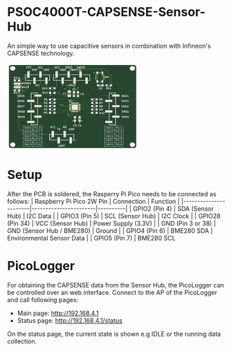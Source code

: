 # PSOC4000T-CAPSENSE-Sensor-Hub
An simple way to use capacitive sensors in combination with Infineon's CAPSENSE technology.

<img src="SensorHub.png" alt="Sensor Hub PCB" width="300" height="200">


# Setup
After the PCB is soldered, the Rasperry Pi Pico needs to be connected as follows:
| Raspberry Pi Pico 2W Pin | Connection | Function |
|-----------------------|-----------------------|----------|
| GPIO2 (Pin 4)         | SDA (Sensor Hub)                | I2C Data |
| GPIO3 (Pin 5)         | SCL (Sensor Hub)                   | I2C Clock |
| GPIO28 (Pin 34)       | VCC (Sensor Hub)                  | Power Supply (3.3V) |
| GND (Pin 3 or 38)     | GND (Sensor Hub / BME280)                  | Ground |
| GPIO4 (Pin 6)         | BME280 SDA            | Environmental Sensor Data |
| GPIO5 (Pin 7)         | BME280 SCL 


# PicoLogger
For obtaining the CAPSENSE data from the Sensor Hub, the PicoLogger can be controlled over an web interface. 
Connect to the AP of the PicoLogger and call following pages:

- Main page: http://192.168.4.1
- Status page:  http://192.168.4.1/status


On the status page, the current state is shown e.g IDLE or the running data collection.


